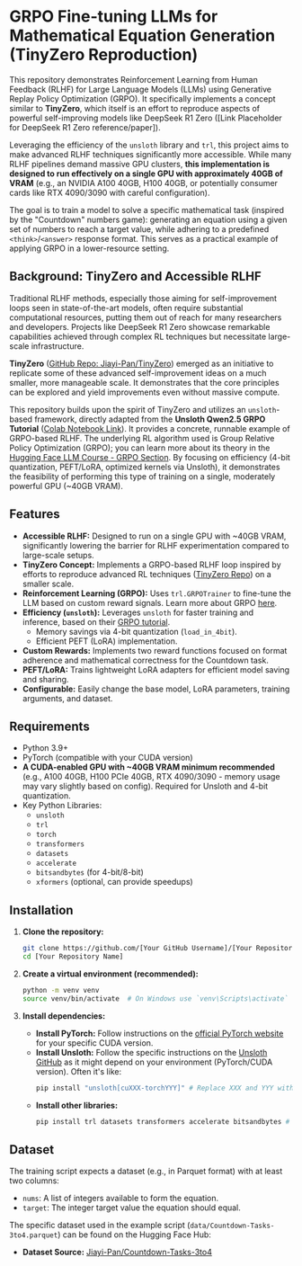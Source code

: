 # GRPO Fine-tuning LLMs for Mathematical Equation Generation (TinyZero Reproduction)

This repository demonstrates Reinforcement Learning from Human Feedback (RLHF) for Large Language Models (LLMs) using Generative Replay Policy Optimization (GRPO). It specifically implements a concept similar to **TinyZero**, which itself is an effort to reproduce aspects of powerful self-improving models like DeepSeek R1 Zero ([Link Placeholder for DeepSeek R1 Zero reference/paper]).

Leveraging the efficiency of the `unsloth` library and `trl`, this project aims to make advanced RLHF techniques significantly more accessible. While many RLHF pipelines demand massive GPU clusters, **this implementation is designed to run effectively on a single GPU with approximately 40GB of VRAM** (e.g., an NVIDIA A100 40GB, H100 40GB, or potentially consumer cards like RTX 4090/3090 with careful configuration).

The goal is to train a model to solve a specific mathematical task (inspired by the "Countdown" numbers game): generating an equation using a given set of numbers to reach a target value, while adhering to a predefined `<think>`/`<answer>` response format. This serves as a practical example of applying GRPO in a lower-resource setting.

## Background: TinyZero and Accessible RLHF

Traditional RLHF methods, especially those aiming for self-improvement loops seen in state-of-the-art models, often require substantial computational resources, putting them out of reach for many researchers and developers. Projects like DeepSeek R1 Zero showcase remarkable capabilities achieved through complex RL techniques but necessitate large-scale infrastructure.

**TinyZero** ([GitHub Repo: Jiayi-Pan/TinyZero](https://github.com/Jiayi-Pan/TinyZero)) emerged as an initiative to replicate some of these advanced self-improvement ideas on a much smaller, more manageable scale. It demonstrates that the core principles can be explored and yield improvements even without massive compute.

This repository builds upon the spirit of TinyZero and utilizes an `unsloth`-based framework, directly adapted from the **Unsloth Qwen2.5 GRPO Tutorial** ([Colab Notebook Link](https://colab.research.google.com/github/unslothai/notebooks/blob/main/nb/Qwen2.5_(3B)-GRPO.ipynb#scrollTo=vzOuSVCL_GA9)). It provides a concrete, runnable example of GRPO-based RLHF. The underlying RL algorithm used is Group Relative Policy Optimization (GRPO); you can learn more about its theory in the [Hugging Face LLM Course - GRPO Section](https://huggingface.co/learn/llm-course/en/chapter12/3a). By focusing on efficiency (4-bit quantization, PEFT/LoRA, optimized kernels via Unsloth), it demonstrates the feasibility of performing this type of training on a single, moderately powerful GPU (~40GB VRAM).

## Features

*   **Accessible RLHF:** Designed to run on a single GPU with ~40GB VRAM, significantly lowering the barrier for RLHF experimentation compared to large-scale setups.
*   **TinyZero Concept:** Implements a GRPO-based RLHF loop inspired by efforts to reproduce advanced RL techniques ([TinyZero Repo](https://github.com/Jiayi-Pan/TinyZero)) on a smaller scale.
*   **Reinforcement Learning (GRPO):** Uses `trl.GRPOTrainer` to fine-tune the LLM based on custom reward signals. Learn more about GRPO [here](https://huggingface.co/learn/llm-course/en/chapter12/3a).
*   **Efficiency (`unsloth`):** Leverages `unsloth` for faster training and inference, based on their [GRPO tutorial](https://colab.research.google.com/github/unslothai/notebooks/blob/main/nb/Qwen2.5_(3B)-GRPO.ipynb#scrollTo=vzOuSVCL_GA9).
    *   Memory savings via 4-bit quantization (`load_in_4bit`).
    *   Efficient PEFT (LoRA) implementation.
*   **Custom Rewards:** Implements two reward functions focused on format adherence and mathematical correctness for the Countdown task.
*   **PEFT/LoRA:** Trains lightweight LoRA adapters for efficient model saving and sharing.
*   **Configurable:** Easily change the base model, LoRA parameters, training arguments, and dataset.

## Requirements

*   Python 3.9+
*   PyTorch (compatible with your CUDA version)
*   **A CUDA-enabled GPU with ~40GB VRAM minimum recommended** (e.g., A100 40GB, H100 PCIe 40GB, RTX 4090/3090 - memory usage may vary slightly based on config). Required for Unsloth and 4-bit quantization.
*   Key Python Libraries:
    *   `unsloth`
    *   `trl`
    *   `torch`
    *   `transformers`
    *   `datasets`
    *   `accelerate`
    *   `bitsandbytes` (for 4-bit/8-bit)
    *   `xformers` (optional, can provide speedups)

## Installation

1.  **Clone the repository:**
    ```bash
    git clone https://github.com/[Your GitHub Username]/[Your Repository Name].git
    cd [Your Repository Name]
    ```

2.  **Create a virtual environment (recommended):**
    ```bash
    python -m venv venv
    source venv/bin/activate  # On Windows use `venv\Scripts\activate`
    ```

3.  **Install dependencies:**
    *   **Install PyTorch:** Follow instructions on the [official PyTorch website](https://pytorch.org/get-started/locally/) for your specific CUDA version.
    *   **Install Unsloth:** Follow the specific instructions on the [Unsloth GitHub](https://github.com/unslothai/unsloth) as it might depend on your environment (PyTorch/CUDA version). Often it's like:
        ```bash
        pip install "unsloth[cuXXX-torchYYY]" # Replace XXX and YYY with your CUDA/Torch versions
        ```
    *   **Install other libraries:**
        ```bash
        pip install trl datasets transformers accelerate bitsandbytes # Add xformers if desired
        ```

## Dataset

The training script expects a dataset (e.g., in Parquet format) with at least two columns:

*   `nums`: A list of integers available to form the equation.
*   `target`: The integer target value the equation should equal.

The specific dataset used in the example script (`data/Countdown-Tasks-3to4.parquet`) can be found on the Hugging Face Hub:
*   **Dataset Source:** [Jiayi-Pan/Countdown-Tasks-3to4](https://huggingface.co/datasets/Jiayi-Pan/Countdown-Tasks-3to4)
